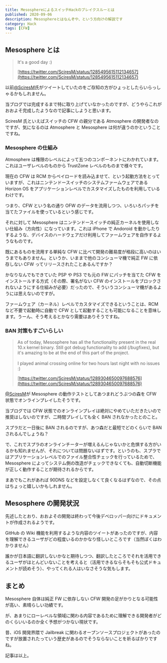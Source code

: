 ```yaml
---
title: MesosphereによるスイッチHackのブレイクスルーとは
published: 2020-09-06
description: Mesosphereとはなんぞや、という方向けの解説です
category: Hack
tags: [CFW]
---
```


## Mesosphere とは

> It's a good day :)
>
> [https://twitter.com/SciresM/status/1285495615112134657](https://twitter.com/SciresM/status/1285495615112134657)

以前[@SciresM](https://twitter.com/SciresM)氏がツイートしていたのをご存知の方がひょっとしたらいらっしゃるかもしれません。

当ブログでは完成するまで特に取り上げていなかったのですが、どうやらこれがおおよそ完成したようなので記事にしようと思います。

SciresM 氏といえばスイッチの CFW の親分である Atmosphere の開発者なのですが、気になるのは Atmosphere と Mesosphere は何が違うのかということですね。

### Mesosphere の仕組み

Atmosphere は権限のレベルによって五つのコンポーネントにわかれています。これはユーザレベルのものから TrustZone レベルのものまで様々です。

現在の CFW は RCM からペイロードを読み込ませて、という起動方法をとっていますが、これはニンテンドースイッチのシステムファームウェアである Horizon OS をアプリケーションレベルでカスタマイズしたものを利用しているわけです。

つまり、CFW という名の通り OFW のデータを流用しつつ、いろいろパッチを当てたファイルを使っているという感じです。

それに対して Mesosphere はニンテンドースイッチの純正カーネルを使用しない仕組み（方向性）になっています。これは iPhone で Andoroid を動かしたりするような、デバイスのハードウェアだけ利用してファームウェアを自作するようなものです。

既にあるものを流用する単純な CFW に比べて開発の難易度が格段に高いのはいうまでもありません。というか、いままで他のコンシューマ機で純正 FW に依存しない CFW ってリリースされたことあるんですか？

かなりなんでもできていた PSP や PS3 でも元の FW にパッチを当てた CFW をインストールする方式（その際、署名がない CFW のインストールをブロックされないようにする仕組みが必要）だったので、そういうコンシューマ機があるようには思えないのですが。

ファームウェア（カーネル）レベルでカスタマイズできるということは、RCM など不要で起動時に自動で CFW として起動することも可能になることを意味します。うーん、そう考えるとかなり需要はありそうですね。

### BAN 対策もすごいらしい

> As of today, Mesosphere has all the functionality present in the real 10.x kernel binary. Still got debug functionality to add (/bugfixes), but it's amazing to be at the end of this part of the project.<br><br>I played animal crossing online for two hours last night with no issues :)
>
> [https://twitter.com/SciresM/status/1289304650097688576](https://twitter.com/SciresM/status/1289304650097688576)

[@SciresM](https://twitter.com/SciresM)が Mesosphere の動作テストとしてあつまれどうぶつの森を CFW 状態でオンラインプレイしたそうです。

当ブログでは CFW 状態でのオンラインプレイは絶対にやめていただきたいので推奨はしないのですが、二時間プレイしても全く BAN されなかったとのこと。

スプラだと一日後に BAN されるのですが、あつ森だと最短でどのくらいで BAN されるんでしょうね？

で、これでスプラのオンラインチーターが増えるんじゃないかと危惧する方がいるかも知れませんが、それについては問題ないはずです。というのも、スプラではアプリケーションレベルでのファイル整合性チェックを行っているためで、Mesosphere によってシステム側の改造がチェックできなくても、自動切断機能が正しく動作することが期待されるからです。

まあでもこれがあれば 90DNS などを設定しなくて良くなるはずなので、その点はちょっと嬉しいかもしれません。

## Mesosphere の開発状況

先述したとおり、おおよその開発は終わって今後デベロッパー向けにドキュメントが作成されるようです。

GitHub の Wiki 機能を利用するような内容のツイートがあったのですが、内容を理解できるユーザがどの程度いるのかかなり怪しいところです（当然ぼくはわかりません）

誰かが日本語に翻訳しないかなと期待しつつ、翻訳したところでそれを活用できるユーザがほとんどいないことを考えると（活用できるならそもそも公式ドキュメントが読めそう）、やってくれる人はいなさそうな気もします。

## まとめ

Mesosphere 自体は純正 FW に依存しない CFW 開発の足がかりとなる可能性が高い、素晴らしい功績です。

が、あまりにローレベルな領域に関わる内容であるために理解できる開発者がどのくらいいるのか全く予想がつかない現状です。

昔、iOS 開発界隈で Jailbreak に関わるオープンソースプロジェクトがあったのですが放置されたっていう歴史があるのでそうならないことを祈るばかりですね。

記事は以上。
